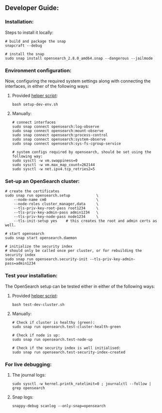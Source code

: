 ## Developer Guide:


### Installation:
Steps to install it locally:
```
# build and package the snap
snapcraft --debug

# install the snap
sudo snap install opensearch_2.8.0_amd64.snap --dangerous --jailmode
```

### Environment configuration:
Now, configuring the required system settings along with connecting the interfaces, in either of the following ways:

1. Provided [helper script](setup-dev-env.sh):
    ```
    bash setup-dev-env.sh
    ```
2. Manually:
    ```
    # connect interfaces
    sudo snap connect opensearch:log-observe
    sudo snap connect opensearch:mount-observe
    sudo snap connect opensearch:process-control
    sudo snap connect opensearch:system-observe
    sudo snap connect opensearch:sys-fs-cgroup-service
   
    # system configs required by opensearch, should be set using the following way:
    sudo sysctl -w vm.swappiness=0
    sudo sysctl -w vm.max_map_count=262144
    sudo sysctl -w net.ipv4.tcp_retries2=5
    ```

### Set-up an OpenSearch cluster:
```
# create the certificates
sudo snap run opensearch.setup            \
    --node-name cm0                       \
    --node-roles cluster_manager,data     \
    --tls-priv-key-root-pass root1234     \
    --tls-priv-key-admin-pass admin1234   \
    --tls-priv-key-node-pass node1234     \
    --tls-init-setup yes    # this creates the root and admin certs as well.

# start opensearch
sudo snap start opensearch.daemon

# initialize the security index
# should only be called once per cluster, or for rebuilding the security index
sudo snap run opensearch.security-init --tls-priv-key-admin-pass=admin1234
```

### Test your installation:
The OpenSearch setup can be tested either in either of the following ways:
1. Provided [helper script](test-dev-cluster.sh):
    ```
    bash test-dev-cluster.sh
    ```
2. Manually:
    ```
   # Check if cluster is healthy (green):
   sudo snap run opensearch.test-cluster-health-green
   
   # Check if node is up:
   sudo snap run opensearch.test-node-up
   
   # Check if the security index is well initialised:
   sudo snap run opensearch.test-security-index-created
   ```

### For live debugging:
1. The journal logs:
   ```
   sudo sysctl -w kernel.printk_ratelimit=0 ; journalctl --follow | grep opensearch
   ```
2. Snap logs:
   ```
   snappy-debug scanlog --only-snap=opensearch
   ```
